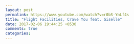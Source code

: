 ```yaml
---
layout: post
permalink: https://www.youtube.com/watch?v=r0bS-YnLf4s
title: "Flight Facilities, Crave You feat. Giselle"
date: 2017-02-06 19:44:25 +0530
comments: true
categories: 
---
```

